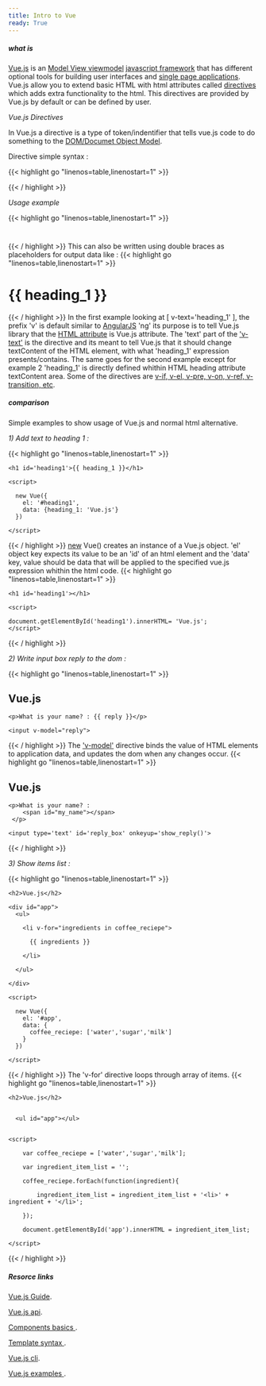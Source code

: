 ```yaml
---
title: Intro to Vue
ready: True
---
```


##### what is ####

[Vue.js](https://vuejs.org/v2/guide/index.html) is an [Model View viewmodel](https://en.wikipedia.org/wiki/Model%E2%80%93view%E2%80%93viewmodel) [javascript framework](https://en.wikipedia.org/wiki/JavaScript_framework) that has different optional tools for building user interfaces and [single page applications](https://en.wikipedia.org/wiki/Single-page_application). Vue.js allow you to extend basic HTML with html attributes called [directives](https://012.vuejs.org/guide/directives.html) which adds extra functionality to the html. This directives are provided by Vue.js by default or can be defined by user.

_Vue.js Directives_

In Vue.js a directive is a type of token/indentifier that tells vue.js code to do something to the [DOM/Documet Object Model](https://en.wikipedia.org/wiki/Document_Object_Model). 

Directive simple syntax :

{{< highlight go "linenos=table,linenostart=1" >}}

 <html-element prefix-directive="expression"></html-element>

{{< / highlight >}}

_Usage example_

{{< highlight go "linenos=table,linenostart=1" >}}

 <h1 id='heading1' v-text='heading_1'></h1>

{{< / highlight >}}
This can also be written using double braces as placeholders for output data like :
{{< highlight go "linenos=table,linenostart=1" >}}

 <h1 id='heading1'>
    {{ heading_1 }}
 </h1>

{{< / highlight >}}
In the first example looking at [ v-text='heading_1' ], the prefix 'v' is default similar to [AngularJS](https://www.w3schools.com/angular/angular_directives.asp) 'ng' its purpose is to tell Vue.js library that the [HTML attribute](https://en.wikipedia.org/wiki/HTML_attribute) is Vue.js attribute. The 'text' part of the ['v-text'](https://012.vuejs.org/api/directives.html) is the directive and its meant to tell Vue.js that it should change textContent of the HTML element, with what 'heading_1' expression presents/contains.
The same goes for the second example except for example 2 'heading_1' is directly defined whithin HTML heading attribute textContent area. Some of the directives are [v-if, v-el, v-pre, v-on, v-ref, v-transition, etc](https://012.vuejs.org/api/directives.html).

##### comparison ####
Simple examples to show usage of Vue.js and normal html alternative.

_1) Add text to heading 1 :_

{{< highlight go "linenos=table,linenostart=1" >}}
<!-- Vue.js -->

<html>
  <script src="https://cdn.jsdelivr.net/npm/vue"></script>
  <body>


    <h1 id='heading1'>{{ heading_1 }}</h1>

    <script>
    
      new Vue({
        el: '#heading1',
        data: {heading_1: 'Vue.js'}
      })

    </script>

  </body>
</html>

{{< / highlight >}}
[new](https://www.freecodecamp.org/news/a-complete-guide-to-creating-objects-in-javascript-b0e2450655e8/) Vue() creates an instance of a Vue.js object. 'el' object key expects its value to be an 'id' of an html element and the 'data' key, value should be data that will be applied to the specified vue.js expression whithin the html code.
{{< highlight go "linenos=table,linenostart=1" >}}
 <!-- html and javascript -->

<html>

  <body>

    <h1 id='heading1'></h1>

    <script>
    
	document.getElementById('heading1').innerHTML= 'Vue.js';
    </script>

  </body>
</html>
{{< / highlight >}}


_2) Write input box reply to the dom :_

{{< highlight go "linenos=table,linenostart=1" >}}
<!-- Vue.js -->

<html>
<script src="https://cdn.jsdelivr.net/npm/vue"></script>
<body>

  <h2>Vue.js</h2>

  <div id="my_name">

    <p>What is your name? : {{ reply }}</p>

    <input v-model="reply">

  </div>

  <script>

    new Vue({
      el: '#my_name',
      data: {reply: ''}
    })

  </script>

  </body>
</html>

{{< / highlight >}}
The ['v-model'](https://vuejs.org/v2/guide/forms.html) directive binds the value of HTML elements to application data, and updates the dom when any changes occur. 
{{< highlight go "linenos=table,linenostart=1" >}}
 <!-- html and javascript -->

<html>

<body>

  <h2>Vue.js</h2>


    <p>What is your name? : 
    	<span id="my_name"></span>
     </p>

    <input type='text' id='reply_box' onkeyup='show_reply()'>

 

  <script>

    function show_reply(){
        
        document.getElementById('my_name').innerHTML=document.getElementById('reply_box').value;

    }

  </script>

  </body>
</html>
{{< / highlight >}}

_3) Show items list :_

{{< highlight go "linenos=table,linenostart=1" >}}
<!-- Vue.js -->

<html>
<script src="https://cdn.jsdelivr.net/npm/vue"></script>
  <body>

    <h2>Vue.js</h2>

    <div id="app">
      <ul>

        <li v-for="ingredients in coffee_reciepe">
        
          {{ ingredients }}
          
        </li>

      </ul>

    </div>

    <script>

      new Vue({
        el: '#app',
        data: {
          coffee_reciepe: ['water','sugar','milk']
        }
      })

    </script>

  </body>
</html>
{{< / highlight >}}
The 'v-for' directive loops through array of items.
{{< highlight go "linenos=table,linenostart=1" >}}
 <!-- html and javascript -->

<html>
  <body>

    <h2>Vue.js</h2>

 
      <ul id="app"></ul>

  
    <script>
    
		var coffee_reciepe = ['water','sugar','milk'];

        var ingredient_item_list = '';
        
        coffee_reciepe.forEach(function(ingredient){
        	
            ingredient_item_list = ingredient_item_list + '<li>' + ingredient + '</li>';

        });
        
        document.getElementById('app').innerHTML = ingredient_item_list;

    </script>

  </body>
</html>
{{< / highlight >}}



##### Resorce links ####

[Vue.js Guide](https://vuejs.org/v2/guide/).

[Vue.js api](https://vuejs.org/v2/api/).

[ Components basics ](https://vuejs.org/guide/components.html).

[ Template syntax ](https://vuejs.org/v2/guide/syntax.html).

[ Vue.js cli](https://cli.vuejs.org/guide/).

[Vue.js examples ](https://vuejs.org/v2/examples/).